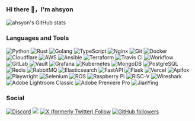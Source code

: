 ### Hi there 👋，I'm ahsyon

![ahsyon's GitHub stats](https://github-readme-stats.vercel.app/api?username=ahsyon&show_icons=true)

### Languages and Tools
![Python](https://img.shields.io/badge/-Python-%233776AB?style=flat-square&logo=python&logoColor=ffffff) <!-- lang-->
![Rust](https://img.shields.io/badge/-Rust-e43717?style=flat-square&logo=rust&logoColor=ffffff)
![Golang](https://img.shields.io/badge/-Golang-00ADD8?style=flat-square&logo=go&logoColor=ffffff)
![TypeScript](https://img.shields.io/badge/-TypeScript-007acc?style=flat-square&logo=typescript&logoColor=ffffff) 
![Nginx](https://img.shields.io/badge/-Nginx-%23269539?style=flat-square&logo=nginx&logoColor=ffffff) 
![Git](https://img.shields.io/badge/-Git-%23F05032?style=flat-square&logo=git&logoColor=%23ffffff)
![Docker](https://img.shields.io/badge/-Docker-%232496ED?style=flat-square&logo=docker&logoColor=ffffff)
![Cloudflare](https://img.shields.io/badge/-Cloudflare-F38020?style=flat-square&logo=cloudflare&logoColor=ffffff)
![AWS](https://img.shields.io/badge/-AWS-222e3c?style=flat-square&logo=amazon-aws&logoColor=ffffff)
![Ansible](https://img.shields.io/badge/-Ansible-%23EE0000?style=flat-square&logo=ansible&logoColor=ffffff)
![Terraform](https://img.shields.io/badge/-Terraform-%23623CE4?style=flat-square&logo=terraform&logoColor=ffffff)
![Travis CI](https://img.shields.io/badge/-Travis_CI-%23c53147?style=flat-square&logo=travisci&logoColor=ffffff)
![Workflow](https://img.shields.io/badge/-GitHub_Actions-2088FF?style=flat-square&logo=github-actions&logoColor=ffffff)
![GitLab](https://img.shields.io/badge/-GitLab-fb6d27?style=flat-square&logo=gitlab&logoColor=ffffff)
![Vault](https://img.shields.io/badge/-Vault-000000?style=flat-square&logo=vault&logoColor=ffffff)
![Grafana](https://img.shields.io/badge/-Grafana-F46800?style=flat-square&logo=grafana&logoColor=ffffff)
![Kubernetes](https://img.shields.io/badge/-Kubernetes-%23326ce5?style=flat-square&logo=kubernetes&logoColor=ffffff)
![MongoDB](https://img.shields.io/badge/-MongoDB-%2347A248?style=flat-square&logo=mongodb&logoColor=ffffff) <!-- Database-->
![PostgreSQL](https://img.shields.io/badge/-PostgreSQL-%23336791?style=flat-square&logo=postgresql&logoColor=ffffff)
![Redis](https://img.shields.io/badge/-Redis-DC382D?style=flat-square&logo=redis&logoColor=ffffff)
![RabbitMQ](https://img.shields.io/badge/-RabbitMQ-FF6600?style=flat-square&logo=rabbitmq&logoColor=ffffff)
![Elasticsearch](https://img.shields.io/badge/-Elasticsearch-005571?style=flat-square&logo=Elasticsearch&logoColor=ffffff)
![FastAPI](https://img.shields.io/badge/-FastAPI-000000?style=flat-square&logo=fastapi&logoColor=ffffff) <!-- QC-->
![Flask](https://img.shields.io/badge/-Flask-000000?style=flat-square&logo=flask&logoColor=ffffff)
![Vercel](https://img.shields.io/badge/-Vercel-%23000000?style=flat-square&logo=vercel&logoColor=ffffff)
![Apifox](https://img.shields.io/badge/-Apifox-f85052?style=flat-square&logo=apifox&logoColor=ffffff)
![Playwright](https://img.shields.io/badge/-Playwright-45ba4b?style=flat-square&logo=playwright&logoColor=ffffff)
![Selenium](https://img.shields.io/badge/-Selenium-454545?style=flat-square&logo=selenium&logoColor=ffffff)
![ROS](https://img.shields.io/badge/-ROS-22314E?style=flat-square&logo=ros&logoColor=ffffff) <!-- Others-->
![Raspberry Pi](https://img.shields.io/badge/-Raspberry_Pi-A22846?style=flat-square&logo=raspberry-pi&logoColor=ffffff)
![RISC-V](https://img.shields.io/badge/-RISC--V-283272?style=flat-square&logo=risc-v&logoColor=ffffff)
![Wireshark](https://img.shields.io/badge/-Wireshark-1679A7?style=flat-square&logo=wireshark&logoColor=ffffff)
![Adobe Lightroom Classic](https://img.shields.io/badge/-Lightroom_Classic-2585cc?style=flat-square&logo=adobe-lightroom-classic&logoColor=ffffff)
![Adobe Premiere Pro](https://img.shields.io/badge/-Premiere_Pro-5a5ab1?style=flat-square&logo=adobe-lightroom&logoColor=ffffff)
![JianYing](https://img.shields.io/badge/-JianYing_PC-000000?style=flat-square&logo=tiktok&logoColor=ffffff)

### Social

<a href = "https://discord.gg/XXXXXX"><img alt="Discord" src="https://img.shields.io/discord/XXXXXXXX?style=social&logo=discord&label=echosec"></a>
<a href = "https://t.me/+XXXXXXXXX"><img src="https://img.shields.io/static/v1?style=social&logo=telegram&label=Studio&message=chat" ></a>
<a href = "https://twitter.com/XXXX"><img alt="X (formerly Twitter) Follow" src="https://img.shields.io/twitter/follow/XXXX?link=https%3A%2F%2Ftwitter.com%2FXXXX"></a>
<a href = "https://github.com/ahsyon"><img alt="GitHub followers" src="https://img.shields.io/github/followers/ahsyon?style=social&logo=github"></a>




<!--
**ahsyon/ahsyon** is a ✨ _special_ ✨ repository because its `README.md` (this file) appears on your GitHub profile.

Here are some ideas to get you started:

- 🔭 I’m currently working on ...
- 🌱 I’m currently learning ...
- 👯 I’m looking to collaborate on ...
- 🤔 I’m looking for help with ...
- 💬 Ask me about ...
- 📫 How to reach me: ...
- 😄 Pronouns: ...
- ⚡ Fun fact: ...
-->
